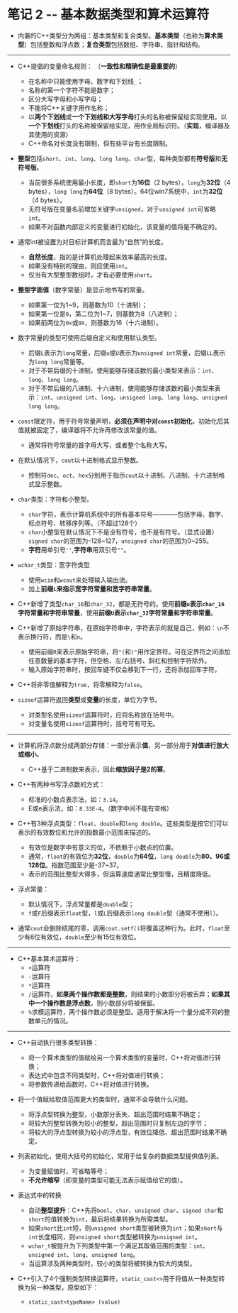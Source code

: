 # 笔记 2 -- 基本数据类型和算术运算符

* 内置的C++类型分为两组：基本类型和复合类型。**基本类型**（也称为**算术类型**）包括整数和浮点数；**复合类型**包括数组、字符串、指针和结构。

***
* C++提倡的变量命名规则：   （**一致性和精确性是最重要的**）
    * 在名称中只能使用字母、数字和下划线`_`；
    * 名称的第一个字符不能是数字；
    * 区分大写字母和小写字母；
    * 不能将C++关键字用作名称；
    * 以**两个下划线**或**一个下划线和大写字母**打头的名称被保留给实现使用。以**一个下划线**打头的名称被保留给实现，用作全局标识符。（**实现**，编译器及其使用的资源）
    * C++命名对长度没有限制，但有些平台有长度限制。

* **整型**包括`short`、`int`、`long`、`long long`、`char`型，每种类型都有**符号版**和**无符号版**。
    * 当前很多系统使用最小长度，即`short`为**16位**（2 bytes），`long`为**32位**（4 bytes），`long long`为**64位**（8 bytes）。64位win7系统中，`int`为**32位**（4 bytes）。
    * 无符号版在变量名前增加关键字`unsigned`，对于`unsigned int`可省略`int`。
    * 如果不对函数内部定义的变量进行初始化，该变量的值将是不确定的。
* 通常int被设置为对目标计算机而言最为“自然”的长度。
    * **自然长度**，指的是计算机处理起来效率最高的长度。
    * 如果没有特别的理由，则应使用`int`。
    * 仅当有大型整型数组时，才有必要使用`short`。

* **整型字面值**（数字常量）是显示地书写的常量。
    * 如果第一位为1~9，则基数为10（十进制）；
    * 如果第一位是`0`，第二位为1~7，则基数为8（八进制）；
    * 如果前两位为`0x`或`0X`，则基数为16（十六进制）。
* 数字常量的类型可使用后缀自定义和使用默认类型。
    * 后缀`L`表示为`long`常量，后缀`u`或`U`表示为`unsigned int`常量，后缀`LL`表示为`long long`常量等。
    * 对于不带后缀的十进制，使用能够存储该数的最小类型来表示：`int`、`long`、`long long`。
    * 对于不带后缀的八进制、十六进制，使用能够存储该数的最小类型来表示：`int`、`unsigned int`、`long`、`unsigned long`、`long long`、`unsigned long long`。

* `const`限定符，用于符号常量声明，**必须在声明中对`const`初始化**，初始化后其值就被固定了，编译器将不允许再修改该常量的值。
    * 通常将符号常量的首字母大写，或者整个名称大写。

* 在默认情况下，`cout`以十进制格式显示整数。
    * 控制符`dec`、`oct`、`hex`分别用于指示`cout`以十进制、八进制、十六进制格式显示整数。

* `char`类型：字符和小整型。
    * `char`字符，表示计算机系统中的所有基本符号————包括字母、数字、标点符号、转移序列等。（不超过128个）
    * `char`小整型在默认情况下不是没有符号，也不是有符号。（显式设置）`signed char`的范围为-128\~127，`unsigned char`的范围为0\~255。
    * **字符**用单引号`''`,**字符串**用双引号`""`。

* `wchar_t`类型：宽字符类型
    * 使用`wcin`和`wcout`来处理输入输出流。
    * 加上**前缀`L`来指示宽字符常量和宽字符串常量**。
* C++新增了类型`char_16`和`char_32`，都是无符号的。使用**前缀`u`表示`char_16`字符常量和字符串常量**，使用**前缀`U`表示`char_32`字符常量和字符串常量**。
* C++新增了原始字符串，在原始字符串中，字符表示的就是自己，例如：`\n`不表示换行符，而是`\`和`n`。
    * 使用前缀`R`来表示原始字符串，将`"(`和`)"`用作定界符。可在定界符之间添加任意数量的基本字符，但空格、左/右括号、斜杠和控制字符除外。
    * 输入原始字符串时，按回车键不仅会移到下一行，还将添加回车字符。

* C++将非零值解释为`true`，将零解释为`false`。

* `sizeof`运算符返回**类型**或**变量**的长度，单位为字节。
    * 对类型名使用`sizeof`运算符时，应将名称放在括号中。
    * 对变量名使用`sizeof`运算符时，括号可有可无。

***
* 计算机将浮点数分成两部分存储：一部分表示**值**，另一部分用于**对值进行放大或缩小**。
    * C++基于二进制数来表示，因此**缩放因子是2的幂**。

* C++有两种书写浮点数的方式：
    * 标准的小数点表示法，如：`3.14`。
    * E或e表示法，如：`8.33E-4`。（数字中间不能有空格）

* C++有3种浮点类型：`float`、`double`和`long double`。这些类型是按它们可以表示的有效数位和允许的指数最小范围来描述的。
    * 有效位是数字中有意义的位，不依赖于小数点的位置。
    * 通常，`float`的有效位为**32位**，`double`为**64位**，`long double`为**80、96或128位**。指数范围至少是-37\~37。
    * 表示的范围比整型大得多，但运算速度通常比整型慢，且精度降低。
* 浮点常量：
    * 默认情况下，浮点常量都是`double`型；
    * `f`或`F`后缀表示`float`型，`l`或`L`后缀表示`long double`型（通常不使用`l`）。

* 通常`cout`会删除结尾的零，调用`cout.setf()`将覆盖这种行为。此时，`float`至少有6位有效位，`double`至少有15位有效位。

***
* C++基本算术运算符：
    * `+`运算符
    * `-`运算符
    * `*`运算符
    * `/`运算符，**如果两个操作数都是整数**，则结果的小数部分将被丢弃；**如果其中一个操作数是浮点数**，则小数部分将被保留。
    * `%`求模运算符，两个操作数必须是整型。适用于解决将一个量分成不同的整数单元的情况。

***
* C++自动执行很多类型转换：
    * 将一个算术类型的值赋给另一个算术类型的变量时，C++将对值进行转换；
    * 表达式中包含不同类型时，C++将对值进行转换；
    * 将参数传递给函数时，C++将对值进行转换。

* 将一个值赋给取值范围更大的类型时，通常不会导致什么问题。
    * 将浮点型转换为整型，小数部分丢失、超出范围时结果不确定；
    * 将较大的整型转换为较小的整型，超出范围时只复制左边的字节；
    * 将较大的浮点型转换为较小的浮点型，有效位降低、超出范围时结果不确定。

* 列表初始化，使用大括号的初始化，常用于给复杂的数据类型提供值列表。
    * 为变量赋值时，可省略等号；
    * **不允许缩窄**（即变量的类型可能无法表示赋值给它的值）。

* 表达式中的转换
    * 自动**整型提升**：C++先将`bool`、`char`、`unsigned char`、`signed char`和`short`的值转换为`int`，最后将结果转换为所需类型。
    * 如果`short`比`int`短，则`unsigned short`类型被转换为`int`；如果`short`与`int`长度相同，则`unsigned short`类型被转换为`unsigned int`。
    * `wchar_t`被提升为下列类型中第一个满足其取值范围的类型：`int`、`unsigned int`、`long`、`unsigned long`。
    * 当运算涉及两种类型时，较小的类型将被转换为较大的类型。

* C++引入了4个强制类型转换运算符，`static_cast<>`用于将值从一种类型转换为另一种类型，原型如下：
    * `static_cast<typeName> (value)`